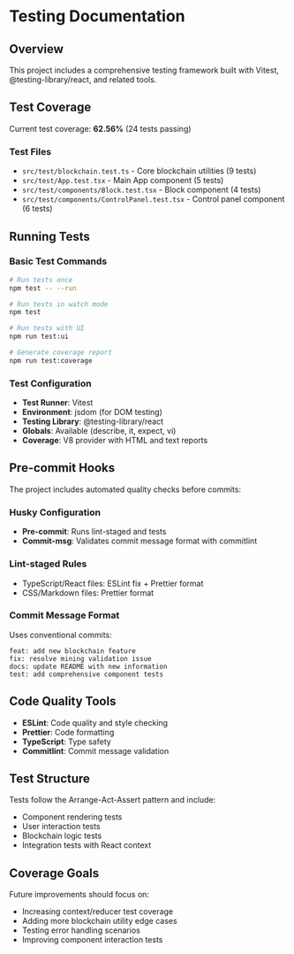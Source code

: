 # Testing Documentation

## Overview

This project includes a comprehensive testing framework built with Vitest, @testing-library/react, and related tools.

## Test Coverage

Current test coverage: **62.56%** (24 tests passing)

### Test Files

- `src/test/blockchain.test.ts` - Core blockchain utilities (9 tests)
- `src/test/App.test.tsx` - Main App component (5 tests)
- `src/test/components/Block.test.tsx` - Block component (4 tests)
- `src/test/components/ControlPanel.test.tsx` - Control panel component (6 tests)

## Running Tests

### Basic Test Commands

```bash
# Run tests once
npm test -- --run

# Run tests in watch mode
npm test

# Run tests with UI
npm run test:ui

# Generate coverage report
npm run test:coverage
```

### Test Configuration

- **Test Runner**: Vitest
- **Environment**: jsdom (for DOM testing)
- **Testing Library**: @testing-library/react
- **Globals**: Available (describe, it, expect, vi)
- **Coverage**: V8 provider with HTML and text reports

## Pre-commit Hooks

The project includes automated quality checks before commits:

### Husky Configuration

- **Pre-commit**: Runs lint-staged and tests
- **Commit-msg**: Validates commit message format with commitlint

### Lint-staged Rules

- TypeScript/React files: ESLint fix + Prettier format
- CSS/Markdown files: Prettier format

### Commit Message Format

Uses conventional commits:

```
feat: add new blockchain feature
fix: resolve mining validation issue
docs: update README with new information
test: add comprehensive component tests
```

## Code Quality Tools

- **ESLint**: Code quality and style checking
- **Prettier**: Code formatting
- **TypeScript**: Type safety
- **Commitlint**: Commit message validation

## Test Structure

Tests follow the Arrange-Act-Assert pattern and include:

- Component rendering tests
- User interaction tests
- Blockchain logic tests
- Integration tests with React context

## Coverage Goals

Future improvements should focus on:

- Increasing context/reducer test coverage
- Adding more blockchain utility edge cases
- Testing error handling scenarios
- Improving component interaction tests
